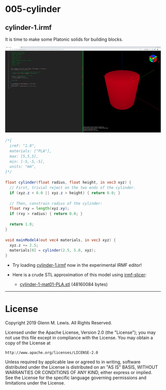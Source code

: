 # 005-cylinder

## cylinder-1.irmf

It is time to make some Platonic solids for building blocks.

![cylinder-1.png](cylinder-1.png)

```glsl
/*{
  irmf: "1.0",
  materials: ["PLA"],
  max: [5,5,5],
  min: [-5,-5,-5],
  units: "mm",
}*/

float cylinder(float radius, float height, in vec3 xyz) {
  // First, trivial reject on the two ends of the cylinder.
  if (xyz.z < 0.0 || xyz.z > height) { return 0.0; }
  
  // Then, constrain radius of the cylinder:
  float rxy = length(xyz.xy);
  if (rxy > radius) { return 0.0; }
  
  return 1.0;
}

void mainModel4(out vec4 materials, in vec3 xyz) {
  xyz.z += 2.5;
  materials[0] = cylinder(2.5, 5.0, xyz);
}
```

* Try loading [cylinder-1.irmf](https://gmlewis.github.io/irmf-editor/?s=github.com/gmlewis/irmf/blob/master/examples/005-cylinder/cylinder-1.irmf) now in the experimental IRMF editor!

* Here is a crude STL approximation of this model
  using [irmf-slicer](https://github.com/gmlewis/irmf-slicer):
  - [cylinder-1-mat01-PLA.stl](cylinder-1-mat01-PLA.stl) (48160084 bytes)

----------------------------------------------------------------------

# License

Copyright 2019 Glenn M. Lewis. All Rights Reserved.

Licensed under the Apache License, Version 2.0 (the "License");
you may not use this file except in compliance with the License.
You may obtain a copy of the License at

    http://www.apache.org/licenses/LICENSE-2.0

Unless required by applicable law or agreed to in writing, software
distributed under the License is distributed on an "AS IS" BASIS,
WITHOUT WARRANTIES OR CONDITIONS OF ANY KIND, either express or implied.
See the License for the specific language governing permissions and
limitations under the License.
